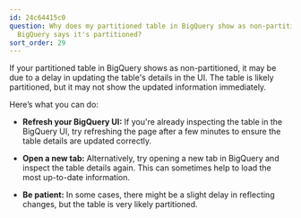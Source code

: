 ```yaml
---
id: 24c64415c0
question: Why does my partitioned table in BigQuery show as non-partitioned even though
  BigQuery says it's partitioned?
sort_order: 29
---
```


If your partitioned table in BigQuery shows as non-partitioned, it may be due to a delay in updating the table's details in the UI. The table is likely partitioned, but it may not show the updated information immediately.

Here’s what you can do:

- **Refresh your BigQuery UI:** If you're already inspecting the table in the BigQuery UI, try refreshing the page after a few minutes to ensure the table details are updated correctly.

- **Open a new tab:** Alternatively, try opening a new tab in BigQuery and inspect the table details again. This can sometimes help to load the most up-to-date information.

- **Be patient:** In some cases, there might be a slight delay in reflecting changes, but the table is very likely partitioned.